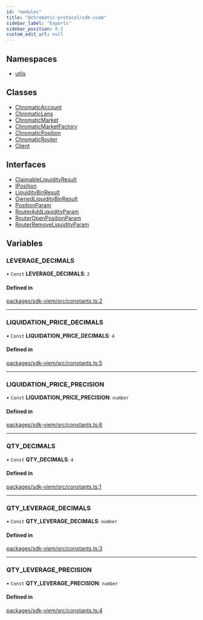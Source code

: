```yaml
---
id: "modules"
title: "@chromatic-protocol/sdk-viem"
sidebar_label: "Exports"
sidebar_position: 0.5
custom_edit_url: null
---
```


## Namespaces

- [utils](namespaces/utils.md)

## Classes

- [ChromaticAccount](classes/ChromaticAccount.md)
- [ChromaticLens](classes/ChromaticLens.md)
- [ChromaticMarket](classes/ChromaticMarket.md)
- [ChromaticMarketFactory](classes/ChromaticMarketFactory.md)
- [ChromaticPosition](classes/ChromaticPosition.md)
- [ChromaticRouter](classes/ChromaticRouter.md)
- [Client](classes/Client.md)

## Interfaces

- [ClaimableLiquidityResult](interfaces/ClaimableLiquidityResult.md)
- [IPosition](interfaces/IPosition.md)
- [LiquidityBinResult](interfaces/LiquidityBinResult.md)
- [OwnedLiquidityBinResult](interfaces/OwnedLiquidityBinResult.md)
- [PositionParam](interfaces/PositionParam.md)
- [RouterAddLiquidityParam](interfaces/RouterAddLiquidityParam.md)
- [RouterOpenPositionParam](interfaces/RouterOpenPositionParam.md)
- [RouterRemoveLiquidityParam](interfaces/RouterRemoveLiquidityParam.md)

## Variables

### LEVERAGE\_DECIMALS

• `Const` **LEVERAGE\_DECIMALS**: ``2``

#### Defined in

[packages/sdk-viem/src/constants.ts:2](https://github.com/chromatic-protocol/sdk/blob/cc7b6d4/packages/sdk-viem/src/constants.ts#L2)

___

### LIQUIDATION\_PRICE\_DECIMALS

• `Const` **LIQUIDATION\_PRICE\_DECIMALS**: ``4``

#### Defined in

[packages/sdk-viem/src/constants.ts:5](https://github.com/chromatic-protocol/sdk/blob/cc7b6d4/packages/sdk-viem/src/constants.ts#L5)

___

### LIQUIDATION\_PRICE\_PRECISION

• `Const` **LIQUIDATION\_PRICE\_PRECISION**: `number`

#### Defined in

[packages/sdk-viem/src/constants.ts:6](https://github.com/chromatic-protocol/sdk/blob/cc7b6d4/packages/sdk-viem/src/constants.ts#L6)

___

### QTY\_DECIMALS

• `Const` **QTY\_DECIMALS**: ``4``

#### Defined in

[packages/sdk-viem/src/constants.ts:1](https://github.com/chromatic-protocol/sdk/blob/cc7b6d4/packages/sdk-viem/src/constants.ts#L1)

___

### QTY\_LEVERAGE\_DECIMALS

• `Const` **QTY\_LEVERAGE\_DECIMALS**: `number`

#### Defined in

[packages/sdk-viem/src/constants.ts:3](https://github.com/chromatic-protocol/sdk/blob/cc7b6d4/packages/sdk-viem/src/constants.ts#L3)

___

### QTY\_LEVERAGE\_PRECISION

• `Const` **QTY\_LEVERAGE\_PRECISION**: `number`

#### Defined in

[packages/sdk-viem/src/constants.ts:4](https://github.com/chromatic-protocol/sdk/blob/cc7b6d4/packages/sdk-viem/src/constants.ts#L4)
